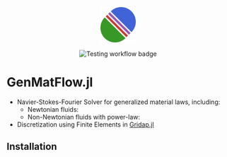 <p align="center">
  <img width="80" height="80" src="media/logo_large.png" alt="Resume application project app icon">
<p>

<div align="center">
<img src="https://github.com/lamBOOO/GenMatFlow.jl/actions/workflows/test.yml/badge.svg" alt="Testing workflow badge"/>
</div>

# GenMatFlow.jl

- Navier-Stokes-Fourier Solver for generalized material laws, including:
  - Newtonian fluids:
  - Non-Newtonian fluids with power-law:
- Discretization using Finite Elements in [Gridap.jl](https://github.com/gridap/Gridap.jl)

## Installation
